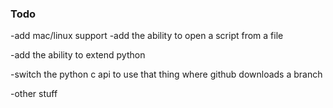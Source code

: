 ### Todo

-add mac/linux support
-add the ability to open a script from a file

-add the ability to extend python

-switch the python c api to use that thing where github downloads a branch

-other stuff
